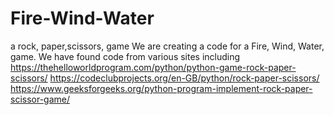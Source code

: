 # Fire-Wind-Water
a rock, paper,scissors, game
We are creating a code for a Fire, Wind, Water, game. We have found code from various sites including 
https://thehelloworldprogram.com/python/python-game-rock-paper-scissors/
https://codeclubprojects.org/en-GB/python/rock-paper-scissors/
https://www.geeksforgeeks.org/python-program-implement-rock-paper-scissor-game/
